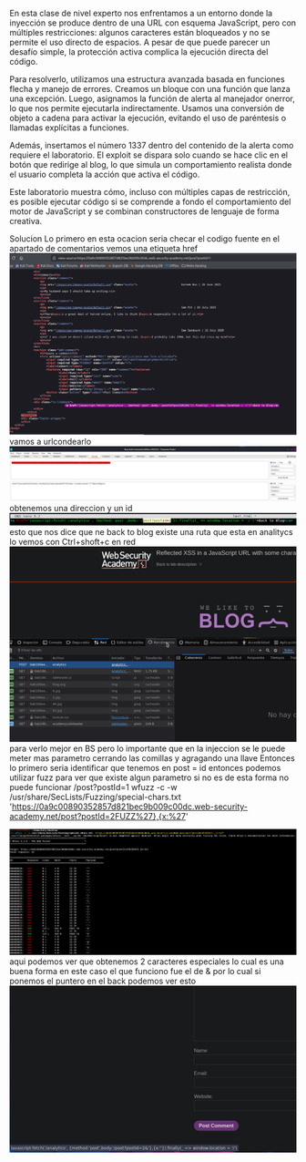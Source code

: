 En esta clase de nivel experto nos enfrentamos a un entorno donde la inyección se produce dentro de una URL con esquema JavaScript, pero con múltiples restricciones: algunos caracteres están bloqueados y no se permite el uso directo de espacios. A pesar de que puede parecer un desafío simple, la protección activa complica la ejecución directa del código.

Para resolverlo, utilizamos una estructura avanzada basada en funciones flecha y manejo de errores. Creamos un bloque con una función que lanza una excepción. Luego, asignamos la función de alerta al manejador onerror, lo que nos permite ejecutarla indirectamente. Usamos una conversión de objeto a cadena para activar la ejecución, evitando el uso de paréntesis o llamadas explícitas a funciones.

Además, insertamos el número 1337 dentro del contenido de la alerta como requiere el laboratorio. El exploit se dispara solo cuando se hace clic en el botón que redirige al blog, lo que simula un comportamiento realista donde el usuario completa la acción que activa el código.

Este laboratorio muestra cómo, incluso con múltiples capas de restricción, es posible ejecutar código si se comprende a fondo el comportamiento del motor de JavaScript y se combinan constructores de lenguaje de forma creativa.

Solucion
Lo primero en esta ocacion seria checar el codigo fuente en el apartado de comentarios
vemos una etiqueta href
![Pasted_image_20250718175710.png](Imagenes/Pasted_image_20250718175710.png)
vamos a urlcondearlo
![Pasted_image_20250718175813.png](Imagenes/Pasted_image_20250718175813.png)
obtenemos una direccion y un id
![Pasted_image_20250718175929.png](Imagenes/Pasted_image_20250718175929.png)
esto que nos dice que ne back to blog existe una ruta que esta en analitycs lo vemos con Ctrl+shoft+c en red
![Pasted_image_20250718180506.png](Imagenes/Pasted_image_20250718180506.png)
para verlo mejor en BS
pero lo importante que en la injeccion se le puede meter mas parametro cerrando las comillas y agragando una llave
Entonces lo primero seria identificar que tenemos en post = id
entonces podemos utilizar fuzz para ver que existe algun parametro si no es de esta forma no puede funcionar
/post?postId=1
wfuzz -c -w /usr/share/SecLists/Fuzzing/special-chars.txt 'https://0a9c00890352857d821bec9b009c00dc.web-security-academy.net/post?postId=2FUZZ%27},{x:%27'

![Pasted_image_20250718183148.png](Imagenes/Pasted_image_20250718183148.png)
aqui podemos ver que obtenemos 2 caracteres especiales lo cual es una buena forma en este caso el que funciono fue el de &
por lo cual si ponemos el puntero en el back podemos ver esto
![Pasted_image_20250718183535.png](Imagenes/Pasted_image_20250718183535.png)
